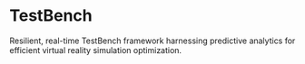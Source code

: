 # TestBench
Resilient, real-time TestBench framework harnessing predictive analytics for efficient virtual reality simulation optimization.
